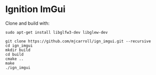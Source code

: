 # Ignition ImGui

Clone and build with:

```
sudo apt-get install libglfw3-dev libglew-dev

git clone https://github.com/mjcarroll/ign_imgui.git --recursive
cd ign_imgui
mkdir build
cd build
cmake ..
make
./ign_imgui
```

